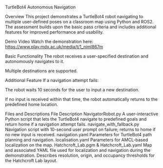 TurtleBot4 Autonomous Navigation

Overview
This project demonstrates a TurtleBot4 robot navigating to multiple user-defined poses on a classroom map using Python and ROS2. The assessment builds upon the basic pass criteria and includes additional features for improved performance and usability.

Demo Video
Watch the demonstration here: https://www.play.mdx.ac.uk/media/t/1_niml867m

Basic Functionality
The robot receives a user-specified destination and autonomously navigates to it.

Multiple destinations are supported.

Additional Feature
If a navigation attempt fails:

The robot waits 10 seconds for the user to input a new destination.

If no input is received within that time, the robot automatically returns to the predefined home location.

Files and Descriptions
File	Description
NavigatorRobot.py	A user-interactive Python script that lets the TurtleBot4 navigate to predefined goals and return home if a navigation attempt fails.
navigate_with_fallback.py	Navigation script with 10-second user prompt on failure; returns to home if no new input is received.
navigation.yaml	Parameters for TurtleBot4 path planning and navigation.
localisation.yaml	Parameters for AMCL-based localization on the map.
Hatchcroft_Lab.pgm & Hatchcroft_Lab.yaml	Map and associated YAML file used for localization and navigation during the demonstration. Describes resolution, origin, and occupancy thresholds for the Hatchcroft Lab layout.
